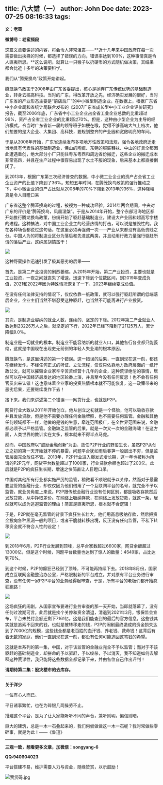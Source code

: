 title: 八大错（一）
author: John Doe
date: 2023-07-25 08:16:33
tags:
---
**文：老蛮**<!--more-->

**微博号：老蛮频段**

这篇文章要讲述的内容，将会令人非常沮丧——**近十几年来中国政府在每一次需要做出抉择的时候，都选择了错误的方向，错误率达到100%，这种事情真是令人匪夷所思。**这么说吧，就算让一只猴子以扔硬币的方式随机做决策，其结果都会比近十多年的决策要科学。

我们从“腾笼换鸟”政策开始讲起。

腾笼换鸟政策于2008年由广东省委提出，核心是抛弃广东传统优势的基础制造业，转身去搞高科技。当时的广东，得改革开放之先，经济确实发展的很好，当时广东省的产业形态主要是“前店后厂”的中小微型制造企业。在数据上，根据广东省中小企业局和省统计局联合发布的《2007广东省成长型中小工业企业评价研究》报告，截至2006年底，广东省中小工业企业占全省工业企业总数的比重超过99%，资产占全省工业企业的比重超过70%。但是，这种由小型企业为主导的经济模式，令当时广东省新一届的领导班子如梗在喉，觉得不够高端大气上档次，他们想要的是大企业、大集团、高科技，要规划整齐的产业园和宽敞明亮的车间。

于是从2008年开始，广东省连续发布多项地方性政策和法规，强令各地政府迁走当地具有代表性的基础制造业，佛山的陶瓷、东莞的服装鞋袜、中山的灯具全都因此遭遇重创，绝大部分小厂只能往粤东粤西和周边省份搬迁，这些企业的搬迁成本非常高昂，并且在生产过程中很容易出现了水土不服的现象，后来基本上都直接倒闭了。

到2013年，根据广东第三次经济普查的数据，中小微工业企业的资产占全省工业企业资产的比值下降到了36%。短短五年时间，在腾笼换鸟政策的强行推动之下，中小微企业的资产占比就从2008年的70%下降到2013年的36%，这种降幅真是令人目瞪口呆

广东省这整个腾笼换鸟的过程，被视为一种成功经验。2014年两会期间，中央对广东的评价是“腾笼换鸟，凤凰涅槃”。于是从2014年开始，整个东部沿海地区都开始推行腾龙换鸟政策，纷纷开始了驱赶基础制造业，建设大产业园和超高写字楼的进程。这种搞法，对中国工业企业主的经营热情的打击，可以说是摧毁性的。我在各种场合都说过这句话，在这里必须再强调一次——产业从来都没有高低贵贱之分。中国人为的将制造业区分为落后和先进这两类，并且动用行政力量强行驱赶所谓的落后产业，这纯属胡搞蛮干！

![](/images/20230725001.png)

这种野蛮操作迅速引发了极其恶劣的后果——

首先，是第二产业投资的剧烈萎缩。从2015年开始，第二产业投资，主要也就是工业投资，一夜之间就丧失了增速，迅速下降到个位数区间，到2019年变成负值，2021和2022年因为特殊情况恢复了一下，2023年继续变成负值。

在没有任何法律支持的情况下，仅仅依靠一纸政策，就可以强行驱赶所谓的低端落后企业，企业主们当然不堪忍受这种驱赶，也当然不可能再进行产业投资。

![](/images/20230725002.png)

其次，是制造业容纳的就业人数，连续的、坚定的下降。2012年第二产业就业人数达到23226万人之后，就坚定的下行，2022年已经下降到了21125万人，累计降幅9.0%。

制造业是一切就业的根本，制造业不能容纳新的就业人口，其他各行各业都只能萎缩，这就是中国现在出现史无前例的年轻人失业潮的根本原因。

腾笼换鸟，是这里讲述的第一个错误。这一错误的后果，一直到现在这一刻，都还在继续发作。不经任何正式的听证、立法流程，仅仅只依靠地方政府层面的一纸行政公文，就可以摧毁企业家辛辛苦苦经营十几年的企业，这种荒谬绝伦的事情，居然可以在中国经济最发达的地区轮番上演，并且至今没有任何反思！也不会有任何官员出来认错！这也意味着企业家的投资热情根本就不可能恢复，这一政策带来的恶劣后果，还要继续发作下去！

接下来，我们来讲述第二个错误——网贷行业，也就是P2P。

网贷行业大致从2011年开始创立，他从创立之初就是一个怪胎，他可以吸收存款并且发放贷款，但是他不需要办理任何金融牌照，也不需要任何监管。金融和其他任何领域都不一样，他做的是钱的生意，牵连范围极广，在全世界范围来说，金融都必须予以严格监管。金融缺乏监管的后果，就是一次又一次的金融海啸！在这方面，人类世界的教训实在太多，根本就来不得半点马虎。

然而，中国政府以“鼓励金融创新”为由，放任P2P行业的野蛮生长，虽然P2P从创立之初的第一天开始就不停的暴雷，问题平台犹如雨后春笋一般层出不穷，但是监管层面完全放任不管。2013年，P2P行业进入爆发式增长期，这一年也被称为所谓的P2P元年，网贷平台数量超过了1000家，行业贷款余额也超过了200亿。此后就是P2P的疯狂生长期，增速之快简直让人目瞪口呆。

中国对其他所有行业都实施严厉的监管，稍微看不顺眼就予以关停，然而对于最需要监管的金融行业，却仅仅因为他们借用了一个互联网平台的名号，就完全不予以监管。就业务角度上来说，P2P跟传统金融行业没有任何区别，都是吸收存款然后发放贷款，从中挣取差价。在网络上吸纳存款，在网络上发放贷款，就这一条，居然就可以成为逃避监管的理由！简直是匪夷所思，根本就不合逻辑！

于是，P2P就在毫无监管的背景下疯狂生长壮大，他们用高息吸纳存款，然后把资金投向各种黑洞一般的项目，或者干脆就转移出境，反正没有任何监管，不私下转移资金就不符合人性的设定！

![](/images/20230725003.png)

到2018年6月，P2P行业发展到顶峰，总平台家数超过6600家，网贷余额超过13000亿，但是这个时候，问题平台数量也达到了惊人的数量：4649家，占比达到70%。

到这个时候，P2P的癫狂已经到了顶峰，不可能再持续下去。2018年8月份，国家成立互联网金融整治办公室，严格限制新的平台成立，并对原有平台业务进行审查，没有任何一家P2P平台的业务经得起审查，于是，所有平台的老板们都开始疯狂跑路！

![](/images/20230725004.png)

这场疯狂的闹剧，从国家宣布要进行业务审查的那一天开始，当即就落幕了，没有任何过渡期可言。此后就是挨个关停和资金清退，清退到2021年3月，银保监会宣布，平台未兑付金额还剩下7161亿，这是我们能查到的最后的官方信息。这些钱其实就是追索不回来的钱，也就是被转移走的钱，P2P的闹剧最终造成的资金损失达到了7000亿的规模，这些钱全都是老百姓的血汗钱、养老钱、救命钱！这背后有着无数的家庭，他们一直到现在这一刻，都没有任何可能追回这笔钱的希望。

这就是本系列的第一集，中国，对于该监管的金融业完全不予以监管；而对于不该驱赶的基础制造业，却拼命的予以驱赶，予以绞杀，予以消灭，我不知道如何去解释这种荒谬性，我只能将这些数据全都记录下来，并由各位自己作出评判！

**请期待第二集：股灾楼市的去库存。**
- - -
**关于洋少**

一位有心人而已。

平日诸事繁忙，也在为碎银几两操劳不止。

搭建这个平台，是为了让大家能听听不同的声音，兼听则明，偏信则暗。

巨大的建筑，总是一木一石叠起来的，我们何尝做做这一木一石呢？我时常做些零碎事，就是为此！——《鲁迅》

---

**三观一致，想看更多文章，加微信：songyang-6**

**QQ:940604023**

平台搭建不易，维护需要人力与资金，随缘赞赏，以示鼓励！

![赞赏码.jpg](/images/zanshang.jpg)
